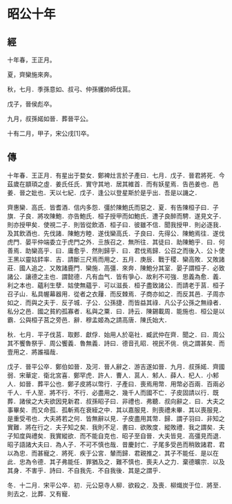 # 昭公十年
## 經

十年春，王正月。

夏，齊欒施來奔。

秋，七月．季孫意如、叔弓、仲孫貜帥師伐莒。

戊子，晉侯彪卒。

九月，叔孫婼如晉．葬晉平公。

十有二月，甲子，宋公戌[1]卒。

## 傳

十年春．王正月．有星出于婺女．鄭裨灶言於子產曰．七月．戊子．晉君將死．今茲歲在顓頊之虛．姜氏任氏．實守其地．居其維首．而有妖星焉．告邑姜也．邑姜．晉之妣也．天以七紀．戊子．逢公以登星斯於是乎出．吾是以譏之．

齊惠欒．高氏．皆耆酒．信内多怨．彊於陳鮑氏而惡之．夏．有告陳桓子曰．子旗．子良．將攻陳鮑．亦告鮑氏．桓子授甲而如鮑氏．遭子良醉而騁．遂見文子．則亦授甲矣．使視二子．則皆從飲酒．桓子曰．彼雖不信．聞我授甲．則必逐我．及其飲酒也．先伐諸．陳鮑方睦．遂伐欒高氏．子良曰．先得公．陳鮑焉往．遂伐虎門．晏平仲端委立于虎門之外．亖族召之．無所往．其徒曰．助陳鮑乎．曰．何善焉．助欒高乎．曰．庸愈乎．然則歸乎．曰．君伐焉歸．公召之而後入．公卜使王黑以靈姑銔率．吉．請斷三尺焉而用之．五月．庚辰．戰于稷．欒高敗．又敗諸莊．國人追之．又敗諸鹿門．欒施．高彊．來奔．陳鮑分其室．晏子謂桓子．必致諸公．讓德之主也．謂懿德．凡有血气．皆有爭心．故利不可強．思義為愈．義．利之本也．蘊利生孽．姑使無蘊乎．可以滋長．桓子盡致諸公．而請老于莒．桓子召子山．私具幄幕器用．從者之衣屨．而反棘焉．子商亦如之．而反其邑．子周亦如之．而與之夫于．反子城．子公．公孫捷．而皆益其祿．凡公子公孫之無祿者．私分之邑．國之貧約孤寡者．私與之粟．曰．詩云．陳錫載周．能施也．桓公是以霸．公與桓子莒之旁邑．辭．穆孟姬為之請高唐．陳氏始大．

秋．七月．平子伐莒．取郠．獻俘．始用人於亳社．臧武仲在齊．聞之．曰．周公其不饗魯祭乎．周公饗義．魯無義．詩曰．德音孔昭．視民不佻．佻之謂甚矣．而壹用之．將誰福哉．

戊子．晉平公卒．鄭伯如晉．及河．晉人辭之．游吉遂如晉．九月．叔孫婼．齊國弱．宋華定．衛北宮喜．鄭罕虎．許人．曹人．莒人．邾人．薛人．杞人．小邾人．如晉．葬平公也．鄭子皮將以幣行．子產曰．喪焉用幣．用幣必百兩．百兩必千人．千人至．將不行．不行．必盡用之．幾千人而國不亡．子皮固請以行．既葬．諸侯之大夫欲因見新君．叔孫昭子曰．非禮也．弗聽．叔向辭之．曰．大夫之事畢矣．而又命孤．孤斬焉在衰絰之中．其以嘉服見．則喪禮未畢．其以喪服見．是重受弔也．大夫將若之何．皆無辭以見．子皮盡用其幣．歸．謂子羽曰．非知之實難．將在行之．夫子知之矣．我則不足．書曰．欲敗度．縱敗禮．我之謂矣．夫子知度與禮矣．我實縱欲．而不能自克也．昭子至自晉．大夫皆見．高彊見而退．昭子語諸大夫曰．為人子．不可不慎也哉．昔慶封亡．子尾多受邑而稍致諸君．君以為忠．而甚寵之．將死．疾于公宮．輦而歸．君親推之．其子不能任．是以在此．忠為令德．其子弗能任．罪猶及之．難不慎也．喪夫人之力．棄德曠宗．以及其身．不害乎．詩曰．不自我先．不自我後．其是之謂乎．

冬．十二月．宋平公卒．初．元公惡寺人柳．欲殺之．及喪．柳熾炭于位．將至．則去之．比葬．又有寵．

